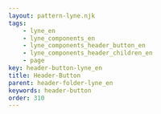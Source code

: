 ```yaml
---
layout: pattern-lyne.njk
tags: 
    - lyne_en
    - lyne_components_en
    - lyne_components_header_button_en
    - lyne_components_header_children_en
    - page
key: header-button-lyne_en
title: Header-Button
parent: header-folder-lyne_en
keywords: header-button
order: 310
---
```

